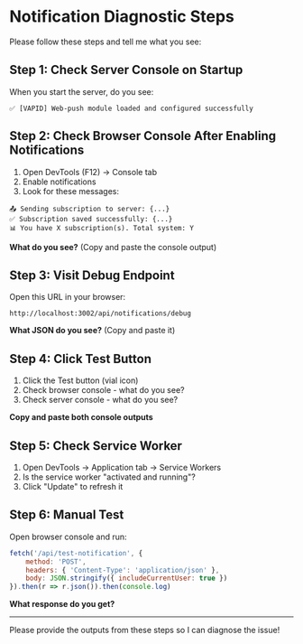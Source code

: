 # Notification Diagnostic Steps

Please follow these steps and tell me what you see:

## Step 1: Check Server Console on Startup

When you start the server, do you see:
```
✅ [VAPID] Web-push module loaded and configured successfully
```

## Step 2: Check Browser Console After Enabling Notifications

1. Open DevTools (F12) → Console tab
2. Enable notifications
3. Look for these messages:

```
📤 Sending subscription to server: {...}
✅ Subscription saved successfully: {...}
📊 You have X subscription(s). Total system: Y
```

**What do you see?** (Copy and paste the console output)

## Step 3: Visit Debug Endpoint

Open this URL in your browser:
```
http://localhost:3002/api/notifications/debug
```

**What JSON do you see?** (Copy and paste it)

## Step 4: Click Test Button

1. Click the Test button (vial icon)
2. Check browser console - what do you see?
3. Check server console - what do you see?

**Copy and paste both console outputs**

## Step 5: Check Service Worker

1. Open DevTools → Application tab → Service Workers
2. Is the service worker "activated and running"?
3. Click "Update" to refresh it

## Step 6: Manual Test

Open browser console and run:
```javascript
fetch('/api/test-notification', {
    method: 'POST',
    headers: { 'Content-Type': 'application/json' },
    body: JSON.stringify({ includeCurrentUser: true })
}).then(r => r.json()).then(console.log)
```

**What response do you get?**

---

Please provide the outputs from these steps so I can diagnose the issue!
